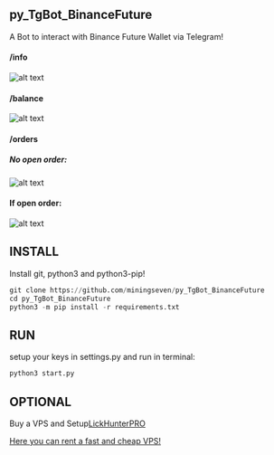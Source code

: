 ## py_TgBot_BinanceFuture
A Bot to interact with Binance Future Wallet via Telegram!

  #### /info 
  ![alt text](https://github.com/miningseven/py_TgBot_BinanceFuture/blob/master/img/info.png?raw=true)
  #### /balance
  ![alt text](https://github.com/miningseven/py_TgBot_BinanceFuture/blob/master/img/Balance.png?raw=true)
  #### /orders
  ##### No open order:
  ![alt text](https://github.com/miningseven/py_TgBot_BinanceFuture/blob/master/img/noorders.png?raw=true)
  #### If open order:
  ![alt text](https://github.com/miningseven/py_TgBot_BinanceFuture/blob/master/img/openorder.png?raw=true)

## INSTALL
Install git, python3 and python3-pip!
```python
git clone https://github.com/miningseven/py_TgBot_BinanceFuture
cd py_TgBot_BinanceFuture
python3 -m pip install -r requirements.txt 
```
## RUN
setup your keys in settings.py
and run in terminal:
```python
python3 start.py
```
## OPTIONAL
Buy a VPS and Setup[LickHunterPRO](https://github.com/CryptoGnome/LickHunterPRO/releases)

[Here you can rent a fast and cheap VPS!](https://deinserverhost.de/store/aff.php?aff=3606)
